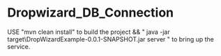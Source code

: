 # Dropwizard_DB_Connection

USE "mvn clean install" to build the project 
&&
" java -jar target\DropWizardExample-0.0.1-SNAPSHOT.jar server " to bring up the service.
